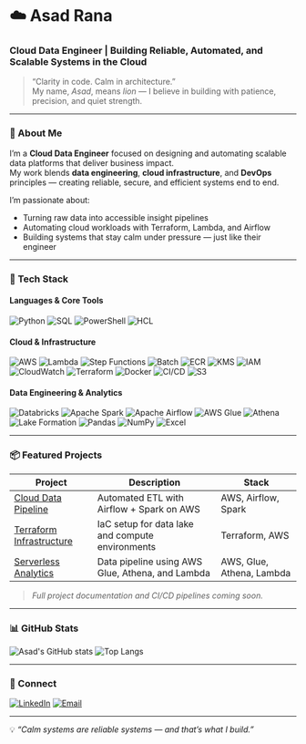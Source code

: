 # ☁️ Asad Rana

### Cloud Data Engineer | Building Reliable, Automated, and Scalable Systems in the Cloud  

> “Clarity in code. Calm in architecture.”  
> My name, *Asad*, means *lion* — I believe in building with patience, precision, and quiet strength.

---

### 🧭 About Me
I’m a **Cloud Data Engineer** focused on designing and automating scalable data platforms that deliver business impact.  
My work blends **data engineering**, **cloud infrastructure**, and **DevOps** principles — creating reliable, secure, and efficient systems end to end.  

I’m passionate about:
- Turning raw data into accessible insight pipelines  
- Automating cloud workloads with Terraform, Lambda, and Airflow  
- Building systems that stay calm under pressure — just like their engineer  

---

### 🧠 Tech Stack

#### **Languages & Core Tools**
![Python](https://img.shields.io/badge/Python-3776AB?logo=python&logoColor=white)
![SQL](https://img.shields.io/badge/SQL-336791?logo=postgresql&logoColor=white)
![PowerShell](https://img.shields.io/badge/PowerShell-5391FE?logo=powershell&logoColor=white)
![HCL](https://img.shields.io/badge/HCL-7B42BC?logo=terraform&logoColor=white)

#### **Cloud & Infrastructure**
![AWS](https://img.shields.io/badge/AWS-232F3E?logo=amazon-aws&logoColor=white)
![Lambda](https://img.shields.io/badge/Lambda-FF9900?logo=awslambda&logoColor=white)
![Step Functions](https://img.shields.io/badge/Step%20Functions-FF4F8B?logo=aws&logoColor=white)
![Batch](https://img.shields.io/badge/AWS%20Batch-232F3E?logo=aws&logoColor=white)
![ECR](https://img.shields.io/badge/ECR-FF4F8B?logo=amazonaws&logoColor=white)
![KMS](https://img.shields.io/badge/KMS-FF9900?logo=amazon-aws&logoColor=white)
![IAM](https://img.shields.io/badge/IAM-FF9900?logo=amazon-aws&logoColor=white)
![CloudWatch](https://img.shields.io/badge/CloudWatch-FF4F8B?logo=amazoncloudwatch&logoColor=white)
![Terraform](https://img.shields.io/badge/Terraform-7B42BC?logo=terraform&logoColor=white)
![Docker](https://img.shields.io/badge/Docker-2496ED?logo=docker&logoColor=white)
![CI/CD](https://img.shields.io/badge/CI%2FCD-2088FF?logo=githubactions&logoColor=white)
![S3](https://img.shields.io/badge/S3-569A31?logo=amazons3&logoColor=white)

#### **Data Engineering & Analytics**
![Databricks](https://img.shields.io/badge/Databricks-FF3621?logo=databricks&logoColor=white)
![Apache Spark](https://img.shields.io/badge/Apache%20Spark-E25A1C?logo=apachespark&logoColor=white)
![Apache Airflow](https://img.shields.io/badge/Apache%20Airflow-017CEE?logo=apacheairflow&logoColor=white)
![AWS Glue](https://img.shields.io/badge/Glue-FF9900?logo=amazon-aws&logoColor=white)
![Athena](https://img.shields.io/badge/Athena-232F3E?logo=amazon-aws&logoColor=white)
![Lake Formation](https://img.shields.io/badge/Lake%20Formation-0073BB?logo=amazon-aws&logoColor=white)
![Pandas](https://img.shields.io/badge/Pandas-150458?logo=pandas&logoColor=white)
![NumPy](https://img.shields.io/badge/NumPy-013243?logo=numpy&logoColor=white)
![Excel](https://img.shields.io/badge/Excel-217346?logo=microsoftexcel&logoColor=white)

---

### 📦 Featured Projects

| Project | Description | Stack |
|----------|--------------|-------|
| [Cloud Data Pipeline](#) | Automated ETL with Airflow + Spark on AWS | AWS, Airflow, Spark |
| [Terraform Infrastructure](#) | IaC setup for data lake and compute environments | Terraform, AWS |
| [Serverless Analytics](#) | Data pipeline using AWS Glue, Athena, and Lambda | AWS, Glue, Athena, Lambda |

> _Full project documentation and CI/CD pipelines coming soon._

---

### 📊 GitHub Stats

![Asad's GitHub stats](https://github-readme-stats.vercel.app/api?username=asads-cloud&show_icons=true&theme=tokyonight)
![Top Langs](https://github-readme-stats.vercel.app/api/top-langs/?username=asads-cloud&layout=compact&theme=tokyonight)

---

### 🤝 Connect

[![LinkedIn](https://img.shields.io/badge/LinkedIn-Asad%20Rana-blue?logo=linkedin&logoColor=white)](https://www.linkedin.com/in/asad-rana-9b01161b9/)
[![Email](https://img.shields.io/badge/Email-asad.rana0016%40gmail.com-red?logo=gmail&logoColor=white)](mailto:asad.rana0016@gmail.com)

---

💡 *“Calm systems are reliable systems — and that’s what I build.”*
